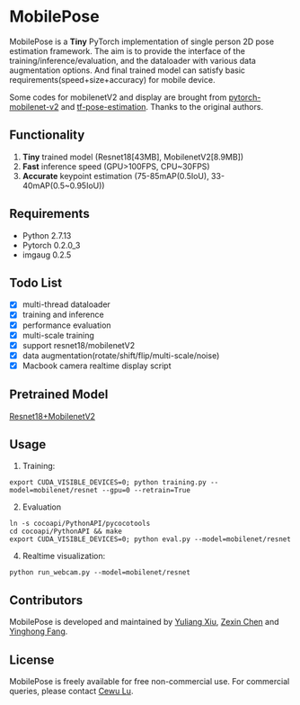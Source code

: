 # MobilePose

MobilePose is a **Tiny** PyTorch implementation of single person 2D pose estimation framework. The aim is to provide the interface of the training/inference/evaluation, and the dataloader with various data augmentation options. And final trained model can satisfy basic requirements(speed+size+accuracy) for mobile device.

Some codes for mobilenetV2 and display are brought from [pytorch-mobilenet-v2](https://github.com/tonylins/pytorch-mobilenet-v2) and [tf-pose-estimation](https://github.com/ildoonet/tf-pose-estimation). Thanks to the original authors.

## Functionality

1. **Tiny** trained model (Resnet18[43MB], MobilenetV2[8.9MB])
2. **Fast** inference speed (GPU>100FPS, CPU~30FPS)
3. **Accurate** keypoint estimation (75-85mAP(0.5IoU), 33-40mAP(0.5~0.95IoU))

## Requirements

- Python 2.7.13
- Pytorch 0.2.0\_3 
- imgaug 0.2.5

## Todo List

- [x] multi-thread dataloader
- [x] training and inference
- [x] performance evaluation
- [x] multi-scale training
- [x] support resnet18/mobilenetV2
- [x] data augmentation(rotate/shift/flip/multi-scale/noise)
- [x] Macbook camera realtime display script

## Pretrained Model

[Resnet18+MobilenetV2](https://pan.baidu.com/s/17V6fXWLZaZN7D9h8OkwyMg)

## Usage

1. Training:
```shell
export CUDA_VISIBLE_DEVICES=0; python training.py --model=mobilenet/resnet --gpu=0 --retrain=True
```
2. Evaluation
```shell
ln -s cocoapi/PythonAPI/pycocotools
cd cocoapi/PythonAPI && make
export CUDA_VISIBLE_DEVICES=0; python eval.py --model=mobilenet/resnet
```
4. Realtime visualization:
```shell
python run_webcam.py --model=mobilenet/resnet
```

## Contributors

MobilePose is developed and maintained by [Yuliang Xiu](http://xiuyuliang.cn/about/), [Zexin Chen](https://github.com/ZexinChen) and [Yinghong Fang](https://github.com/Fangyh09).

## License

MobilePose is freely available for free non-commercial use. For commercial queries, please contact [Cewu Lu](http://www.mvig.org/).

